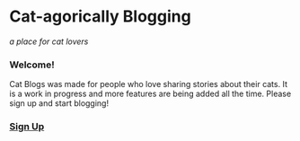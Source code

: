 # Cat-agorically Blogging
*a place for cat lovers*
### Welcome!


Cat Blogs was made for people who love sharing stories about their cats. It is a work in progress and more features are being added all the time. Please sign up and start blogging!

### [Sign Up](https://cat-blog-kt.herokuapp.com/)